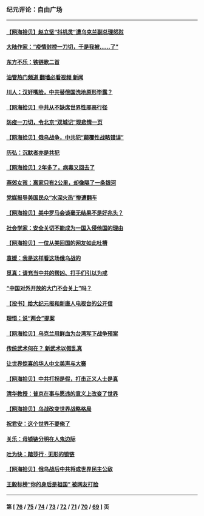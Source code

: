 ### 纪元评论：自由广场
---
#### [【网海拾贝】赵立坚“抖机灵”遭乌克兰副总理怒怼](../../pages/nsc993/n13659660.md?03210330) 
#### [大陆作家：“疫情封控一刀切，于是我被……了”](../../pages/nsc993/n13659323.md?03210330) 
#### [东方不乐：铁链歌二首](../../pages/nsc993/n13659123.md?03210330) 
#### [油管热门频道 翻墙必看视频 新闻](ok?03210330)
#### [川人：汉奸嘴脸，中共替俄国洗地原形毕露？](../../pages/nsc993/n13657995.md?03210330) 
#### [【网海拾贝】中共从不缺席世界性邪恶行径](../../pages/nsc993/n13657799.md?03210330) 
#### [防疫一刀切，令北京“双城记”现悲情一页](../../pages/nsc993/n13657746.md?03210330) 
#### [【网海拾贝】俄乌战争，中共犯“颠覆性战略错误”](../../pages/nsc993/n13655760.md?03210330) 
#### [历弘：沉默者亦是共犯](../../pages/nsc993/n13652799.md?03210330) 
#### [【网海拾贝】2年多了，病毒又回去了](../../pages/nsc993/n13652629.md?03210330) 
#### [燕郊女孩：离家只有2公里，却像隔了一条银河](../../pages/nsc993/n13652450.md?03210330) 
#### [党媒报导美国民众“水深火热”惨遭翻车](../../pages/nsc993/n13649966.md?03210330) 
#### [【网海拾贝】美中罗马会谈毫无结果不是好兆头？](../../pages/nsc993/n13649860.md?03210330) 
#### [社会学家：安全关切不能成为一国入侵他国的理由](../../pages/nsc993/n13649744.md?03210330) 
#### [【网海拾贝】一位从美回国的网友如此吐槽](../../pages/nsc993/n13647381.md?03210330) 
#### [袁媛：我是这样看这场俄乌战的](../../pages/nsc993/n13644892.md?03210330) 
#### [觅真：请充当中共的帮凶、打手们引以为戒](../../pages/nsc993/n13644228.md?03210330) 
#### [“中国对外开放的大门不会关上”吗？](../../pages/nsc993/n13644191.md?03210330) 
#### [【投书】给大纪元报和新唐人电视台的公开信](../../pages/nsc993/n13644124.md?03210330) 
#### [理悟：说“两会”提案](../../pages/nsc993/n13643927.md?03210330) 
#### [【网海拾贝】乌克兰用鲜血为台湾写下战争预案](../../pages/nsc993/n13643578.md?03210330) 
#### [传统武术何在？ 新武术以假乱真](../../pages/nsc993/n13641615.md?03210330) 
#### [让世界惊喜的华人中文美声与大赛](../../pages/nsc993/n13641647.md?03210330) 
#### [【网海拾贝】中共打拐是假，打击正义人士是真](../../pages/nsc993/n13641238.md?03210330) 
#### [清华教授：普京在事与愿违的意义上改变了世界](../../pages/nsc993/n13639019.md?03210330) 
#### [【网海拾贝】乌战改变世界战略格局](../../pages/nsc993/n13639171.md?03210330) 
#### [祝君安：这个世界不要俺了](../../pages/nsc993/n13638903.md?03210330) 
#### [关乐：母锁链分明在人鬼边际](../../pages/nsc993/n13637601.md?03210330) 
#### [吐为快：踏莎行 · 无形的锁链](../../pages/nsc993/n13637555.md?03210330) 
#### [【网海拾贝】俄乌战后中共将成世界民主公敌](../../pages/nsc993/n13636363.md?03210330) 
#### [王毅标榜“你的身后是祖国” 被网友打脸](../../pages/nsc993/n13636270.md?03210330) 

---
#### 第 [ [76](./76.md?03210330) / [75](./75.md?03210330) / [74](./74.md?03210330) / [73](./73.md?03210330) / [72](./72.md?03210330) / [71](./71.md?03210330) / [70](./70.md?03210330) / [69](./69.md?03210330) ] 页
